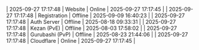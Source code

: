 | 2025-09-27 17:17:48 | Website | Online | 2025-09-27 17:17:45 |
| 2025-09-27 17:17:48 | Registration | Offline | 2025-09-09 16:40:23 |
| 2025-09-27 17:17:48 | Auth Server | Offline | 2025-08-18 09:33:31 |
| 2025-09-27 17:17:48 | Kezan (PvE) | Offline | 2025-08-03 17:58:02 |
| 2025-09-27 17:17:48 | Gurubashi (PvP) | Offline | 2025-08-23 21:44:06 |
| 2025-09-27 17:17:48 | Cloudflare | Online | 2025-09-27 17:17:45 |

